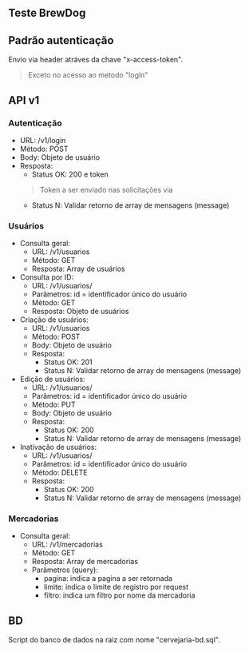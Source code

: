 ## Teste BrewDog

## Padrão autenticação
Envio via header atráves da chave "x-access-token".
> Exceto no acesso ao metodo "login"

## API v1

### Autenticação
  - URL: /v1/login
  - Método: POST
  - Body: Objeto de usuário
  - Resposta:
    - Status OK: 200 e token
	> Token a ser enviado nas solicitações via
    - Status N: Validar retorno de array de mensagens (message)

### Usuários
  - Consulta geral:
	- URL: /v1/usuarios
	- Método: GET
	- Resposta: Array de usuários
  - Consulta por ID:
	- URL: /v1/usuarios/<id>
	- Parâmetros: id = identificador único do usuário
	- Método: GET
	- Resposta: Objeto de usuários
  - Criação de usuários:
	- URL: /v1/usuarios
	- Método: POST
	- Body: Objeto de usuário
	- Resposta: 
	  - Status OK: 201 
	  - Status N: Validar retorno de array de mensagens (message)
  - Edição de usuários:
	- URL: /v1/usuarios/<id>
	- Parâmetros: id = identificador único do usuário
	- Método: PUT
	- Body: Objeto de usuário
	- Resposta: 
	  - Status OK: 200 
	  - Status N: Validar retorno de array de mensagens (message)
  - Inativação de usuários:
	- URL: /v1/usuarios/<id>
	- Parâmetros: id = identificador único do usuário
	- Método: DELETE
	- Resposta: 
	  - Status OK: 200 
	  - Status N: Validar retorno de array de mensagens (message)
	  
### Mercadorias
  - Consulta geral:
	- URL: /v1/mercadorias
	- Método: GET
	- Resposta: Array de mercadorias
	- Parâmetros (query):
	  - pagina: indica a pagina a ser retornada
	  - limite: indica o limite de registro por request
	  - filtro: indica um filtro por nome da mercadoria

## BD
Script do banco de dados na raiz com nome "cervejaria-bd.sql".

